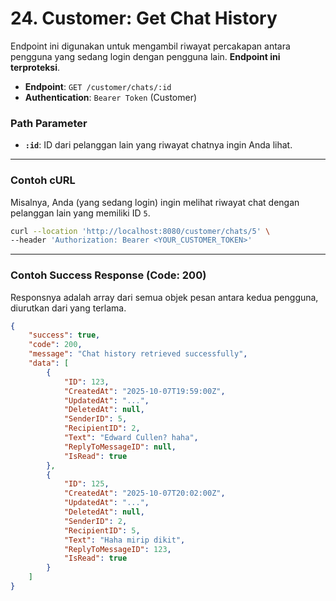 # 24. Customer: Get Chat History

Endpoint ini digunakan untuk mengambil riwayat percakapan antara pengguna yang sedang login dengan pengguna lain. **Endpoint ini terproteksi**.

-   **Endpoint**: `GET /customer/chats/:id`
-   **Authentication**: `Bearer Token` (Customer)

### Path Parameter
- **`:id`**: ID dari pelanggan lain yang riwayat chatnya ingin Anda lihat.

---
### Contoh cURL

Misalnya, Anda (yang sedang login) ingin melihat riwayat chat dengan pelanggan lain yang memiliki ID `5`.
```sh
curl --location 'http://localhost:8080/customer/chats/5' \
--header 'Authorization: Bearer <YOUR_CUSTOMER_TOKEN>'
```

---
### Contoh Success Response (Code: 200)

Responsnya adalah array dari semua objek pesan antara kedua pengguna, diurutkan dari yang terlama.

```json
{
    "success": true,
    "code": 200,
    "message": "Chat history retrieved successfully",
    "data": [
        {
            "ID": 123,
            "CreatedAt": "2025-10-07T19:59:00Z",
            "UpdatedAt": "...",
            "DeletedAt": null,
            "SenderID": 5,
            "RecipientID": 2,
            "Text": "Edward Cullen? haha",
            "ReplyToMessageID": null,
            "IsRead": true
        },
        {
            "ID": 125,
            "CreatedAt": "2025-10-07T20:02:00Z",
            "UpdatedAt": "...",
            "DeletedAt": null,
            "SenderID": 2,
            "RecipientID": 5,
            "Text": "Haha mirip dikit",
            "ReplyToMessageID": 123,
            "IsRead": true
        }
    ]
}
```